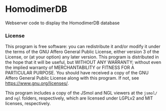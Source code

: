 # HomodimerDB #
Webserver code to display the HomodimerDB database

### License ###

This program is free software: you can redistribute it and/or modify it under the terms of the GNU Affero General Public License, either version 3 of the License, or (at your option) any later version. 
This program is distributed in the hope that it will be useful, but WITHOUT ANY WARRANTY; without even the implied warranty of MERCHANTABILITY or FITNESS FOR A PARTICULAR PURPOSE.
You should have received a copy of the GNU Affero General Public License along with this program. If not, see <https://www.gnu.org/licenses/>.

This program includes a copy of the JSmol and NGL viewers at the ``jsmol/`` and ``ngl`` folders, respectively, which are licensed under LGPLv2 and MIT licenses, respectively.
